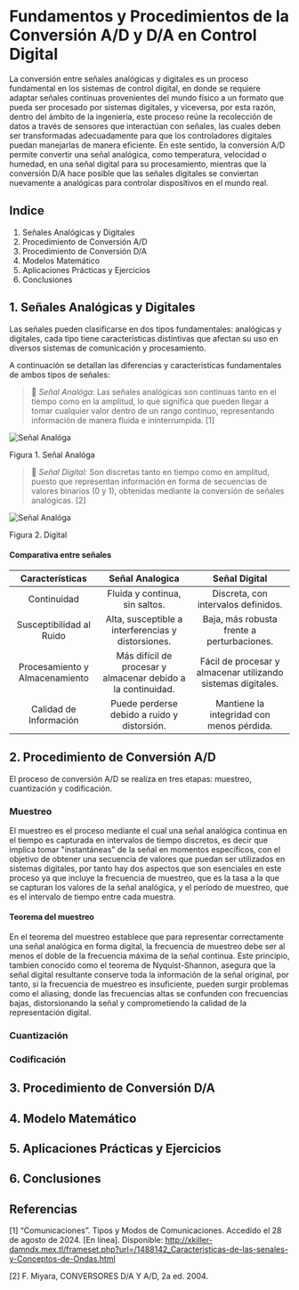# Fundamentos y Procedimientos de la Conversión A/D y D/A en Control Digital
La conversión entre señales analógicas y digitales es un proceso fundamental en los sistemas de control digital, en donde se requiere adaptar señales continuas provenientes del mundo físico a un formato que pueda ser procesado por sistemas digitales, y viceversa, por esta razón, dentro del ámbito de la ingeniería, este proceso reúne la recolección de datos a través de sensores que interactúan con señales, las cuales deben ser transformadas adecuadamente para que los controladores digitales puedan manejarlas de manera eficiente. En este sentido, la conversión A/D permite convertir una señal analógica, como temperatura, velocidad o humedad, en una señal digital para su procesamiento, mientras que la conversión D/A hace posible que las señales digitales se conviertan nuevamente a analógicas para controlar dispositivos en el mundo real.

## Indice
1. Señales Analógicas y Digitales
2. Procedimiento de Conversión A/D
3. Procedimiento de Conversión D/A
4. Modelos Matemático
5. Aplicaciones Prácticas y Ejercicios
6. Conclusiones
## 1. Señales Analógicas y Digitales
Las señales pueden clasificarse en dos tipos fundamentales: analógicas y digitales, cada tipo tiene características distintivas que afectan su uso en diversos sistemas de comunicación y procesamiento.

A continuación se detallan las diferencias y características fundamentales de ambos tipos de señales:

>🔑 *Señal Analóga:* Las señales analógicas son continuas tanto en el tiempo como en la amplitud, lo que significa que pueden llegar a tomar cualquier valor dentro de un rango continuo, representando información de manera fluida e ininterrumpida. [1] 

![Señal Analóga](http://xkiller-damndx.mex.tl/imagesnew2/0/0/0/2/1/3/9/8/2/5/Standing_wave_2.gif)

Figura 1. Señal Analóga

>🔑 *Señal Digital:* Son discretas tanto en tiempo como en amplitud, puesto que representan información en forma de secuencias de valores binarios (0 y 1), obtenidas mediante la conversión de señales analógicas. [2]

![Señal Analóga](https://miro.medium.com/v2/resize:fit:1000/1*T05QpHC6DaUl7-9Xrqo5IA.gif)

Figura 2. Digital

#### Comparativa entre señales
| Características 	| Señal Analogica 	| Señal Digital 	|
|:---:	|:---:	|:---:	|
| Continuidad 	| Fluida y continua, sin saltos. 	| Discreta, con intervalos definidos. 	|
| Susceptibilidad al Ruido 	| Alta, susceptible a interferencias y distorsiones. 	| Baja, más robusta frente a perturbaciones. 	|
| Procesamiento y Almacenamiento 	| Más difícil de procesar y almacenar debido a la continuidad. 	| Fácil de procesar y almacenar utilizando sistemas digitales. 	|
| Calidad de Información 	| Puede perderse debido a ruido y distorsión. 	| Mantiene la integridad con menos pérdida. 	|

## 2. Procedimiento de Conversión A/D
El proceso de conversión A/D se realiza en tres etapas: muestreo, cuantización y codificación.
### Muestreo
El muestreo es el proceso mediante el cual una señal analógica continua en el tiempo es capturada en intervalos de tiempo discretos, es decir que implica tomar "instantáneas" de la señal en momentos específicos, con el objetivo de obtener una secuencia de valores que puedan ser utilizados en sistemas digitales, por tanto hay dos aspectos que son esenciales en este proceso ya que incluye la frecuencia de muestreo, que es la tasa a la que se capturan los valores de la señal analógica, y el período de muestreo, que es el intervalo de tiempo entre cada muestra. 

#### Teorema del muestreo
En el teorema del muestreo establece que para representar correctamente una señal analógica en forma digital, la frecuencia de muestreo debe ser al menos el doble de la frecuencia máxima de la señal continua. Este principio, tambien conocido como el teorema de Nyquist-Shannon, asegura que la señal digital resultante conserve toda la información de la señal original, por tanto, si la frecuencia de muestreo es insuficiente, pueden surgir problemas como el aliasing, donde las frecuencias altas se confunden con frecuencias bajas, distorsionando la señal y comprometiendo la calidad de la representación digital.




### Cuantización
### Codificación
## 3. Procedimiento de Conversión D/A

## 4. Modelo Matemático

## 5. Aplicaciones Prácticas y Ejercicios

## 6. Conclusiones

## Referencias
[1] “Comunicaciones”. Tipos y Modos de Comunicaciones. Accedido el 28 de agosto de 2024. [En línea]. Disponible: http://xkiller-damndx.mex.tl/frameset.php?url=/1488142_Caracteristicas-de-las-senales-y-Conceptos-de-Ondas.html

[2] F. Miyara, CONVERSORES D/A Y A/D, 2a ed. 2004.
